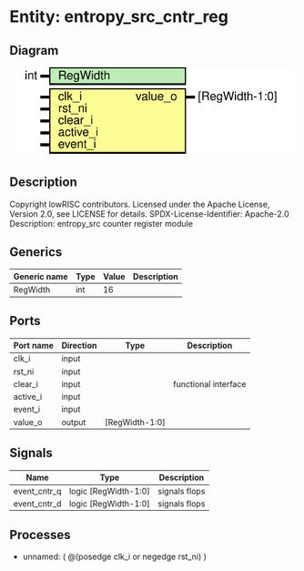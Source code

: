 # Entity: entropy_src_cntr_reg

## Diagram

![Diagram](entropy_src_cntr_reg.svg "Diagram")
## Description

Copyright lowRISC contributors.
 Licensed under the Apache License, Version 2.0, see LICENSE for details.
 SPDX-License-Identifier: Apache-2.0
 Description: entropy_src counter register module
 
## Generics

| Generic name | Type | Value | Description |
| ------------ | ---- | ----- | ----------- |
| RegWidth     | int  | 16    |             |
## Ports

| Port name | Direction | Type           | Description          |
| --------- | --------- | -------------- | -------------------- |
| clk_i     | input     |                |                      |
| rst_ni    | input     |                |                      |
| clear_i   | input     |                | functional interface |
| active_i  | input     |                |                      |
| event_i   | input     |                |                      |
| value_o   | output    | [RegWidth-1:0] |                      |
## Signals

| Name         | Type                 | Description    |
| ------------ | -------------------- | -------------- |
| event_cntr_q | logic [RegWidth-1:0] | signals flops  |
| event_cntr_d | logic [RegWidth-1:0] | signals flops  |
## Processes
- unnamed: ( @(posedge clk_i or negedge rst_ni) )
